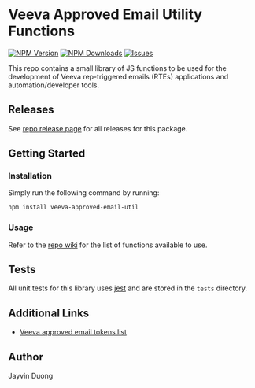 # Veeva Approved Email Utility Functions

[![NPM Version](https://img.shields.io/npm/v/veeva-approved-email-util.svg?style=flat)](https://github.com/Pr0xicide/veeva-approved-email-util) [![NPM Downloads](https://img.shields.io/npm/dt/veeva-approved-email-util.svg?style=flat)](https://www.npmjs.com/package/veeva-approved-email-util) [![Issues](https://img.shields.io/github/issues-raw/Pr0xicide/veeva-approved-email-util.svg?maxAge=25000)](https://github.com/Pr0xicide/veeva-approved-email-util/issues)

This repo contains a small library of JS functions to be used for the development of Veeva rep-triggered emails (RTEs) applications and automation/developer tools.

## Releases

See [repo release page](https://github.com/Pr0xicide/veeva-approved-email-util/releases) for all releases for this package.

## Getting Started

### Installation

Simply run the following command by running:

```bash
npm install veeva-approved-email-util
```

### Usage

Refer to the [repo wiki](https://github.com/Pr0xicide/veeva-approved-email-util/wiki) for the list of functions available to use.

## Tests

All unit tests for this library uses [jest](https://jestjs.io/) and are stored in the `tests` directory.

## Additional Links

- [Veeva approved email tokens list](https://crmhelp.veeva.com/doc/Content/CRM_topics/Multichannel/ApprovedEmail/ManageCreateContent/CreatingContent/ConfigTokens.htm)

## Author

Jayvin Duong
